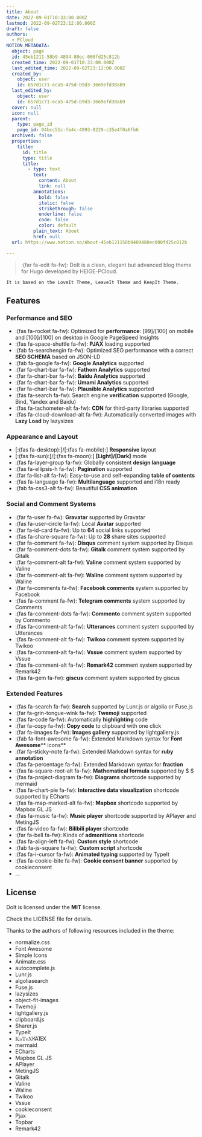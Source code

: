 ```yaml
---
title: About
date: 2022-09-01T10:33:00.000Z
lastmod: 2022-09-02T23:12:00.000Z
draft: false
authors:
  - PCloud
NOTION_METADATA:
  object: page
  id: 45eb1211-58b9-4894-80ec-000fd25c812b
  created_time: 2022-09-01T10:33:00.000Z
  last_edited_time: 2022-09-02T23:12:00.000Z
  created_by:
    object: user
    id: 657d1c71-eca5-475d-b9d3-3669efd38ab9
  last_edited_by:
    object: user
    id: 657d1c71-eca5-475d-b9d3-3669efd38ab9
  cover: null
  icon: null
  parent:
    type: page_id
    page_id: 04bcc51c-fe4c-4993-8229-c35e4f0a6fb6
  archived: false
  properties:
    title:
      id: title
      type: title
      title:
        - type: text
          text:
            content: About
            link: null
          annotations:
            bold: false
            italic: false
            strikethrough: false
            underline: false
            code: false
            color: default
          plain_text: About
          href: null
  url: https://www.notion.so/About-45eb121158b9489480ec000fd25c812b

---
```


> :(far fa-edit fa-fw): DoIt is a clean, elegant but advanced blog theme for Hugo developed by HEIGE-PCloud.


	It is based on the LoveIt Theme, LeaveIt Theme and KeepIt Theme.


## Features


### Performance and SEO

- :(fas fa-rocket fa-fw): Optimized for **performance**: [99]/[100] on mobile and [100]/[100] on desktop in Google PageSpeed Insights
- :(fas fa-space-shuttle fa-fw): **PJAX** loading supported
- :(fab fa-searchengin fa-fw): Optimized SEO performance with a correct **SEO SCHEMA** based on JSON-LD
- :(fab fa-google fa-fw): **Google Analytics** supported
- :(far fa-chart-bar fa-fw): **Fathom Analytics** supported
- :(far fa-chart-bar fa-fw): **Baidu Analytics** supported
- :(far fa-chart-bar fa-fw): **Umami Analytics** supported
- :(far fa-chart-bar fa-fw): **Plausible Analytics** supported
- :(fas fa-search fa-fw): Search engine **verification** supported (Google, Bind, Yandex and Baidu)
- :(fas fa-tachometer-alt fa-fw): **CDN** for third-party libraries supported
- :(fas fa-cloud-download-alt fa-fw): Automatically converted images with **Lazy Load** by lazysizes

### Appearance and Layout

- [:(fas fa-desktop):]/[:(fas fa-mobile):] **Responsive** layout
- [:(fas fa-sun):]/[:(fas fa-moon):] **[Light]/[Dark]** mode
- :(fas fa-layer-group fa-fw): Globally consistent **design language**
- :(fas fa-ellipsis-h fa-fw): **Pagination** supported
- :(far fa-list-alt fa-fw): Easy-to-use and self-expanding **table of contents**
- :(fas fa-language fa-fw): **Multilanguage** supported and i18n ready
- :(fab fa-css3-alt fa-fw): Beautiful **CSS animation**

### Social and Comment Systems

- :(far fa-user fa-fw): **Gravatar** supported by Gravatar
- :(fas fa-user-circle fa-fw): Local **Avatar** supported
- :(far fa-id-card fa-fw): Up to **64** social links supported
- :(fas fa-share-square fa-fw): Up to **28** share sites supported
- :(far fa-comment fa-fw): **Disqus** comment system supported by Disqus
- :(far fa-comment-dots fa-fw): **Gitalk** comment system supported by Gitalk
- :(far fa-comment-alt fa-fw): **Valine** comment system supported by Valine
- :(far fa-comment-alt fa-fw): **Waline** comment system supported by Waline
- :(far fa-comments fa-fw): **Facebook comments** system supported by Facebook
- :(fas fa-comment fa-fw): **Telegram comments** system supported by Comments
- :(fas fa-comment-dots fa-fw): **Commento** comment system supported by Commento
- :(fas fa-comment-alt fa-fw): **Utterances** comment system supported by Utterances
- :(fas fa-comment-alt fa-fw): **Twikoo** comment system supported by Twikoo
- :(fas fa-comment-alt fa-fw): **Vssue** comment system supported by Vssue
- :(fas fa-comment-alt fa-fw): **Remark42** comment system supported by Remark42
- :(fas fa-gem fa-fw): **giscus** comment system supported by giscus

### Extended Features

- :(fas fa-search fa-fw): **Search** supported by Lunr.js or algolia or Fuse.js
- :(far fa-grin-tongue-wink fa-fw): **Twemoji** supported
- :(fas fa-code fa-fw): Automatically **highlighting** code
- :(far fa-copy fa-fw): **Copy code** to clipboard with one click
- :(far fa-images fa-fw): **Images gallery** supported by lightgallery.js
- :(fab fa-font-awesome fa-fw): Extended Markdown syntax for **Font Awesome**** icons**
- :(far fa-sticky-note fa-fw): Extended Markdown syntax for **ruby annotation**
- :(fas fa-percentage fa-fw): Extended Markdown syntax for **fraction**
- :(fas fa-square-root-alt fa-fw): **Mathematical formula** supported by $ $
- :(fas fa-project-diagram fa-fw): **Diagrams** shortcode supported by mermaid
- :(fas fa-chart-pie fa-fw): **Interactive data visualization** shortcode supported by ECharts
- :(fas fa-map-marked-alt fa-fw): **Mapbox** shortcode supported by Mapbox GL JS
- :(fas fa-music fa-fw): **Music player** shortcode supported by APlayer and MetingJS
- :(fas fa-video fa-fw): **Bilibili player** shortcode
- :(far fa-bell fa-fw): Kinds of **admonitions** shortcode
- :(fas fa-align-left fa-fw): **Custom style** shortcode
- :(fab fa-js-square fa-fw): **Custom script** shortcode
- :(fas fa-i-cursor fa-fw): **Animated typing** supported by TypeIt
- :(fas fa-cookie-bite fa-fw): **Cookie consent banner** supported by cookieconsent
- …

## License


DoIt is licensed under the **MIT** license.


Check the LICENSE file for details.


Thanks to the authors of following resources included in the theme:

- normalize.css
- Font Awesome
- Simple Icons
- Animate.css
- autocomplete.js
- Lunr.js
- algoliasearch
- Fuse.js
- lazysizes
- object-fit-images
- Twemoji
- lightgallery.js
- clipboard.js
- Sharer.js
- TypeIt
- <span class="katex"><span class="katex-mathml"><math xmlns="http://www.w3.org/1998/Math/MathML"><semantics><mrow><mtext>KaTeX</mtext></mrow><annotation encoding="application/x-tex">\KaTeX</annotation></semantics></math></span><span class="katex-html" aria-hidden="true"><span class="base"><span class="strut" style="height:0.8988em;vertical-align:-0.2155em;"></span><span class="mord text"><span class="mord textrm">K</span><span class="mspace" style="margin-right:-0.17em;"></span><span class="vlist-t"><span class="vlist-r"><span class="vlist" style="height:0.6833em;"><span style="top:-2.905em;"><span class="pstrut" style="height:2.7em;"></span><span class="mord"><span class="mord textrm mtight sizing reset-size6 size3">A</span></span></span></span></span></span><span class="mspace" style="margin-right:-0.15em;"></span><span class="mord text"><span class="mord textrm">T</span><span class="mspace" style="margin-right:-0.1667em;"></span><span class="vlist-t vlist-t2"><span class="vlist-r"><span class="vlist" style="height:0.4678em;"><span style="top:-2.7845em;"><span class="pstrut" style="height:3em;"></span><span class="mord"><span class="mord textrm">E</span></span></span></span><span class="vlist-s">​</span></span><span class="vlist-r"><span class="vlist" style="height:0.2155em;"><span></span></span></span></span><span class="mspace" style="margin-right:-0.125em;"></span><span class="mord textrm">X</span></span></span></span></span></span>
- mermaid
- ECharts
- Mapbox GL JS
- APlayer
- MetingJS
- Gitalk
- Valine
- Waline
- Twikoo
- Vssue
- cookieconsent
- Pjax
- Topbar
- Remark42
